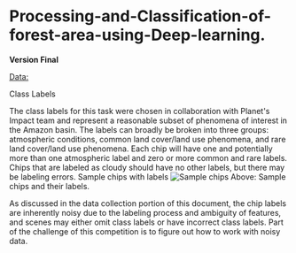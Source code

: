 # Processing-and-Classification-of-forest-area-using-Deep-learning.

**Version Final**

[Data:](https://www.kaggle.com/c/planet-understanding-the-amazon-from-space/data)

Class Labels

The class labels for this task were chosen in collaboration with Planet's Impact team and represent a reasonable subset of phenomena of interest in the Amazon basin. The labels can broadly be broken into three groups: atmospheric conditions, common land cover/land use phenomena, and rare land cover/land use phenomena. Each chip will have one and potentially more than one atmospheric label and zero or more common and rare labels. Chips that are labeled as cloudy should have no other labels, but there may be labeling errors. Sample chips with labels
![Sample chips](https://kaggle2.blob.core.windows.net/competitions/kaggle/6322/media/chips.jpg)
Above: Sample chips and their labels.

As discussed in the data collection portion of this document, the chip labels are inherently noisy due to the labeling process and ambiguity of features, and scenes may either omit class labels or have incorrect class labels. Part of the challenge of this competition is to figure out how to work with noisy data.